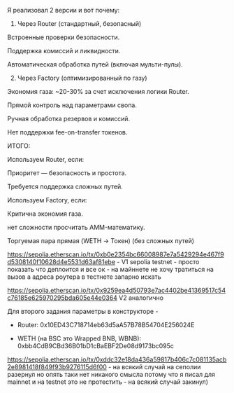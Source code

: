Я реализовал 2 версии и вот почему:

1) Через Router (стандартный, безопасный)

Встроенные проверки безопасности.

Поддержка комиссий и ликвидности.

Автоматическая обработка путей (включая мульти-пулы).

2) Через Factory (оптимизированный по газу)

Экономия газа: ~20-30% за счет исключения логики Router.

Прямой контроль над параметрами свопа.

Ручная обработка резервов и комиссий.

Нет поддержки fee-on-transfer токенов.

ИТОГО:

Используем Router, если:

Приоритет — безопасность и простота.

Требуется поддержка сложных путей.

Используем Factory, если:

Критична экономия газа.

нет сложности просчитать AMM-математику.

Торгуемая пара прямая (WETH → Токен) (без сложных путей)


https://sepolia.etherscan.io/tx/0xb0e2354bc66008987e7a5429294e467f9d5308140f10628d4e5531d63af81ebe - V1 sepolia testnet - просто показать что деплоится и все ок - на майннете не хочу тратиться на вызов а адреса роутера в тестнете запарно искать

https://sepolia.etherscan.io/tx/0x9259ea4d50793e7ac4402be41369517c54c76185e625970295bda605e44e0364 V2 аналогично

Для второго задания параметры в конструкторе - 

- Router: 0x10ED43C718714eb63d5aA57B78B54704E256024E

- WETH (на BSC это Wrapped BNB, WBNB): 0xbb4CdB9CBd36B01bD1cBaEBF2De08d9173bc095c

https://sepolia.etherscan.io/tx/0xddc32e18da436a59817b406c7c081135acb2e8981418f849f93b9276115d6f00 - на всякий случай на сеполии разернул но опять таки нет никакого смысла потому что я писал для mainnet и на testnet это не протестить - на всякий случай закинул)


